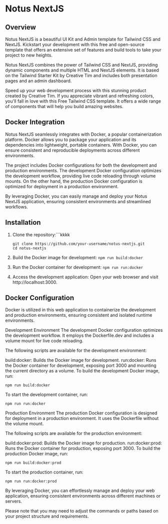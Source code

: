 # Notus NextJS

## Overview

Notus NextJS is a beautiful UI Kit and Admin template for Tailwind CSS and NextJS. Kickstart your development with this free and open-source template that offers an extensive set of features and build tools to take your project to new heights.

Notus NextJS combines the power of Tailwind CSS and NextJS, providing dynamic components and multiple HTML and NextJS elements. It is based on the Tailwind Starter Kit by Creative Tim and includes both presentation pages and an admin dashboard.

Speed up your web development process with this stunning product created by Creative Tim. If you appreciate vibrant and refreshing colors, you'll fall in love with this Free Tailwind CSS template. It offers a wide range of components that will help you build amazing websites.

## Docker Integration

Notus NextJS seamlessly integrates with Docker, a popular containerization platform. Docker allows you to package your application and its dependencies into lightweight, portable containers. With Docker, you can ensure consistent and reproducible deployments across different environments.

The project includes Docker configurations for both the development and production environments. The development Docker configuration optimizes the development workflow, providing live code reloading through volume mounts. On the other hand, the production Docker configuration is optimized for deployment in a production environment.

By leveraging Docker, you can easily manage and deploy your Notus NextJS application, ensuring consistent environments and streamlined workflows.

## Installation

1. Clone the repository:```kkkk
   ```shell
   git clone https://github.com/your-username/notus-nextjs.git
   cd notus-nextjs
   ```

2. Build the Docker image for development:
   `npm run build:docker`

3. Run the Docker container for development:
   `npm run run:docker`

4. Access the development application:
   Open your web browser and visit http://localhost:3000.

## Docker Configuration

Docker is utilized in this web application to containerize the development and production environments, ensuring consistent and isolated runtime environments.

Development Environment
The development Docker configuration optimizes the development workflow. It employs the Dockerfile.dev and includes a volume mount for live code reloading.

The following scripts are available for the development environment:

build:docker: Builds the Docker image for development.
run:docker: Runs the Docker container for development, exposing port 3000 and mounting the current directory as a volume.
To build the development Docker image, run:

`npm run build:docker`

To start the development container, run:

`npm run run:docker`

Production Environment
The production Docker configuration is designed for deployment in a production environment. It uses the Dockerfile without the volume mount.

The following scripts are available for the production environment:

build:docker:prod: Builds the Docker image for production.
run:docker:prod: Runs the Docker container for production, exposing port 3000.
To build the production Docker image, run:

`npm run build:docker:prod`

To start the production container, run:

`npm run run:docker:prod`

By leveraging Docker, you can effortlessly manage and deploy your web application, ensuring consistent environments across different machines or servers.

Please note that you may need to adjust the commands or paths based on your project structure and requirements.

